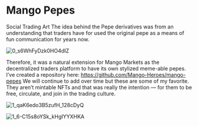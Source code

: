 # Mango Pepes

Social Trading Art
The idea behind the Pepe derivatives was from an understanding that traders have for used the original pepe as a means of fun communication for years now.

![0_s6WhFyDzk0HO4dIZ](https://user-images.githubusercontent.com/84951299/160504663-72e10751-48c4-4d73-a57f-645887c0a5e1.png)

Therefore, it was a natural extension for Mango Markets as the decentralized traders platform to have its own stylized meme-able pepes.
I’ve created a repository here: https://github.com/Mango-Heroes/mango-pepes
We will continue to add over time but these are some of my favorite. They aren’t mintable NFTs and that was really the intention — for them to be free, circulate, and join in the trading culture.


![1_qaK6edo3B5zufH_128cDyQ](https://user-images.githubusercontent.com/84951299/160504684-74a7b70f-3d92-469b-88ad-427377806d3d.png)


![1_6-C15s8oYSk_kHgIYYXHKA](https://user-images.githubusercontent.com/84951299/160504687-7fb93b4a-7adb-4e2d-ad0b-d308ef51875a.png)

